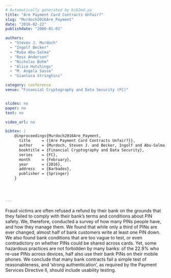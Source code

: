 ```yaml
---
# Automatically generated by bib2md.py
title: "Are Payment Card Contracts Unfair?"
slug: "Murdoch2016Are_Payment"
date: "2016-02-22"
publishdate: "2000-01-01"

authors:
  - "Steven J. Murdoch"
  - "Ingolf Becker"
  - "Ruba Abu-Salma"
  - "Ross Anderson"
  - "Nicholas Bohm"
  - "Alice Hutchings"
  - "M. Angela Sasse"
  - "Gianluca Stringhini"

category: conference
venue: "Financial Cryptography and Data Security (FC)"


slides: no
paper: no
text: no

video_url: no

bibtex: |
    @inproceedings{Murdoch2016Are_Payment,
      title     = {{Are Payment Card Contracts Unfair?}},
      author    = {Murdoch, Steven J. and Becker, Ingolf and Abu-Salma, Ruba and Anderson, Ross and Bohm, Nicholas and Hutchings, Alice and Sasse, M. Angela and Stringhini, Gianluca},
      booktitle = {Financial Cryptography and Data Security},
      series    = {FC},
      month     = {February},
      year      = {2016},
      address   = {Barbados},
      publisher = {Springer}
    }




---
```


Fraud victims are often refused a refund by their bank on the grounds that they failed to comply with their bank’s terms and conditions about PIN safety. We, therefore, conducted a survey of how many PINs people have, and how they manage them. We found that while only a third of PINs are ever changed, almost half of bank customers write at least one PIN down. We also found bank conditions that are too vague to test, or even contradictory on whether PINs could be shared across cards. Yet, some hazardous practices are not forbidden by many banks: of the 22.9% who re-use PINs across devices, half also use their bank PINs on their mobile phones. We conclude that many bank contracts fail a simple test of reasonableness, and ‘strong authentication’, as required by the Payment Services Directive II, should include usability testing.